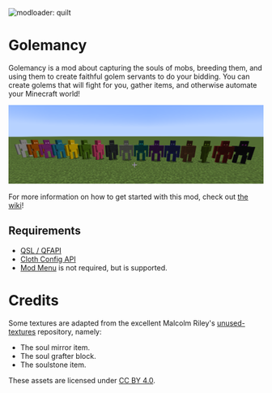 ![modloader: quilt](https://img.shields.io/badge/modloader-quilt-dc29dd)

# Golemancy

Golemancy is a mod about capturing the souls of mobs, breeding them, and using them to create faithful golem servants to do your bidding. You can create golems that will fight for you, gather items, and otherwise automate your Minecraft world!

![dyed terracotta golems](/readme/terracotta-dyed.png)

For more information on how to get started with this mod, check out [the wiki](https://github.com/emirik0l/Golemancy/wiki)!

## Requirements

- [QSL / QFAPI](https://modrinth.com/mod/qsl)
- [Cloth Config API](https://modrinth.com/mod/cloth-config)
- [Mod Menu](https://modrinth.com/mod/modmenu) is not required, but is supported.

# Credits

Some textures are adapted from the excellent Malcolm Riley's [unused-textures](https://github.com/malcolmriley/unused-textures) repository, namely:

* The soul mirror item.
* The soul grafter block.
* The soulstone item.

These assets are licensed under [CC BY 4.0](https://creativecommons.org/licenses/by/4.0/).
